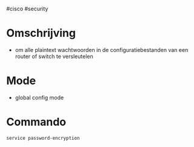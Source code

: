 #cisco #security 

# Omschrijving 
- om alle plaintext wachtwoorden in de configuratiebestanden van een router of switch te versleutelen

# Mode 
- global config mode 

# Commando 
```bash 
service password-encryption
```

